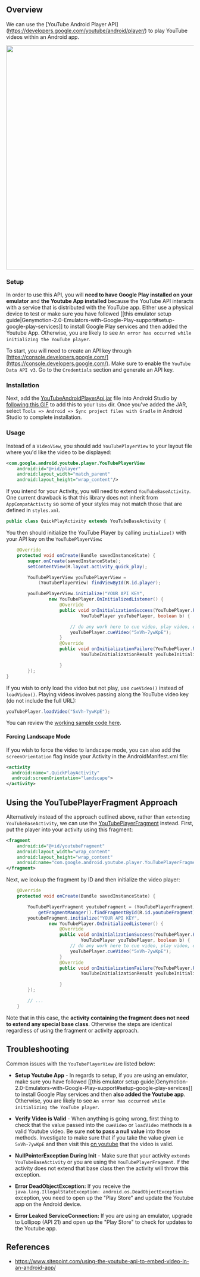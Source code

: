 ## Overview

We can use the [YouTube Android Player API] (https://developers.google.com/youtube/android/player/) to play YouTube videos within an Android app.  

<img src="http://i.imgur.com/xeVSOyL.gif" width="600" />

### Setup

In order to use this API, you will **need to have Google Play installed on your emulator** and **the Youtube App installed** because the YouTube API interacts with a service that is distributed with the YouTube app.  Either use a physical device to test or make sure you have followed [[this emulator setup guide|Genymotion-2.0-Emulators-with-Google-Play-support#setup-google-play-services]] to install Google Play services and then added the Youtube App. Otherwise, you are likely to see `An error has occurred while initializing the YouTube player`.

To start, you will need to create an API key through [https://console.developers.google.com/](https://console.developers.google.com/).  Make sure to enable the `YouTube Data API v3`.  Go to the `Credentials` section and generate an API key.

### Installation

Next, add the [YouTubeAndroidPlayerApi.jar](https://developers.google.com/youtube/android/player/downloads/) file into Android Studio by [following this GIF](http://i.imgur.com/k9a6WET.gif) to add this to your `libs` dir. Once you've added the JAR, select `Tools => Android => Sync project files with Gradle` in Android Studio to complete installation.

### Usage

Instead of a `VideoView`, you should add `YouTubePlayerView` to your layout file where you'd like the video to be displayed:

```xml
<com.google.android.youtube.player.YouTubePlayerView
    android:id="@+id/player"
    android:layout_width="match_parent"
    android:layout_height="wrap_content"/>
```

If you intend for your Activity, you will need to extend `YouTubeBaseActivity`.  One current drawback is that this library does not inherit from `AppCompatActivity` so some of your styles may not match those that are defined in `styles.xml`.

```java
public class QuickPlayActivity extends YouTubeBaseActivity {
```

You then should initialize the YouTube Player by calling `initialize()` with your API key on the `YouTubePlayerView`:

```java
    @Override
    protected void onCreate(Bundle savedInstanceState) {
        super.onCreate(savedInstanceState);
        setContentView(R.layout.activity_quick_play);

        YouTubePlayerView youTubePlayerView = 
            (YouTubePlayerView) findViewById(R.id.player);

        youTubePlayerView.initialize("YOUR API KEY",
                new YouTubePlayer.OnInitializedListener() {
                    @Override
                    public void onInitializationSuccess(YouTubePlayer.Provider provider,
                            YouTubePlayer youTubePlayer, boolean b) {

                        // do any work here to cue video, play video, etc.    
                        youTubePlayer.cueVideo("5xVh-7ywKpE");
                    }
                    @Override
                    public void onInitializationFailure(YouTubePlayer.Provider provider,
                            YouTubeInitializationResult youTubeInitializationResult) {

                    }
        });
}
```

If you wish to only load the video but not play, use `cueVideo()` instead of `loadVideo()`. Playing videos involves passing along the YouTube video key (do not include the full URL): 

```java
youTubePlayer.loadVideo("5xVh-7ywKpE");
```

You can review the [working sample code here](https://github.com/codepath/AndroidYoutubeVideoDemo).

#### Forcing Landscape Mode

If you wish to force the video to landscape mode, you can also add the `screenOrientation` flag inside your Activity in the AndroidManifest.xml file:

```xml
<activity
  android:name=".QuickPlayActivity"
  android:screenOrientation="landscape">
</activity>
```

## Using the YouTubePlayerFragment Approach

Alternatively instead of the approach outlined above, rather than `extending YouTubeBaseActivity`, we can use the [YouTubePlayerFragment](https://developers.google.com/youtube/android/player/reference/com/google/android/youtube/player/YouTubePlayerFragment) instead. First, put the player into your activity using this fragment:

```xml
<fragment
    android:id="@+id/youtubeFragment"
    android:layout_width="wrap_content"
    android:layout_height="wrap_content"
    android:name="com.google.android.youtube.player.YouTubePlayerFragment">
</fragment>
```

Next, we lookup the fragment by ID and then initialize the video player:

```java
    @Override
    protected void onCreate(Bundle savedInstanceState) {

        YouTubePlayerFragment youtubeFragment = (YouTubePlayerFragment)
            getFragmentManager().findFragmentById(R.id.youtubeFragment);
        youtubeFragment.initialize("YOUR API KEY",
                new YouTubePlayer.OnInitializedListener() {
                    @Override
                    public void onInitializationSuccess(YouTubePlayer.Provider provider,
                            YouTubePlayer youTubePlayer, boolean b) {
                        // do any work here to cue video, play video, etc.    
                        youTubePlayer.cueVideo("5xVh-7ywKpE");
                    }
                    @Override
                    public void onInitializationFailure(YouTubePlayer.Provider provider,
                            YouTubeInitializationResult youTubeInitializationResult) {

                    }
        });

        // ...
    }
```

Note that in this case, the **activity containing the fragment does not need to extend any special base class**. Otherwise the steps are identical regardless of using the fragment or activity approach. 

## Troubleshooting

Common issues with the `YouTubePlayerView` are listed below:

- **Setup Youtube App** - In regards to setup, if you are using an emulator, make sure you have followed [[this emulator setup guide|Genymotion-2.0-Emulators-with-Google-Play-support#setup-google-play-services]] to install Google Play services and then **also added the Youtube app**. Otherwise, you are likely to see `An error has occurred while initializing the YouTube player`.

- **Verify Video is Valid** - When anything is going wrong, first thing to check that the value passed into the `cueVideo` or `loadVideo` methods is a valid Youtube video. Be sure **not to pass a null value** into those methods. Investigate to make sure that if you take the value given i.e `5xVh-7ywKpE` and then visit this [on youtube](https://www.youtube.com/watch?v=5xVh-7ywKpE) that the video is valid.

- **NullPointerException During Init** - Make sure that your activity `extends YouTubeBaseActivity` or you are using the `YouTubePlayerFragment`. If the activity does not extend that base class then the activity will throw this exception. 

- **Error DeadObjectException:** If you receive the `java.lang.IllegalStateException: android.os.DeadObjectException` exception, you need to open up the "Play Store" and update the Youtube app on the Android device.
  
- **Error Leaked ServiceConnection:** If you are using an emulator, upgrade to Lollipop (API 21) and open up the "Play Store" to check for updates to the Youtube app.

## References

* <https://www.sitepoint.com/using-the-youtube-api-to-embed-video-in-an-android-app/>